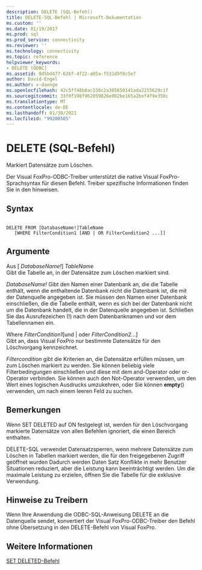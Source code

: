 ```yaml
---
description: DELETE (SQL-Befehl)
title: DELETE-SQL-Befehl | Microsoft-Dokumentation
ms.custom: ''
ms.date: 01/19/2017
ms.prod: sql
ms.prod_service: connectivity
ms.reviewer: ''
ms.technology: connectivity
ms.topic: reference
helpviewer_keywords:
- DELETE [ODBC]
ms.assetid: 0d5bd477-626f-4f22-a05a-f531d9f8c5e7
author: David-Engel
ms.author: v-daenge
ms.openlocfilehash: 42c5ff48b0ac330c2a305650141ada2255629c1f
ms.sourcegitcommit: 33f0f190f962059826e002be165a2bef4f9e350c
ms.translationtype: MT
ms.contentlocale: de-DE
ms.lasthandoff: 01/30/2021
ms.locfileid: "99200505"
---
```

# <a name="delete---sql-command"></a>DELETE (SQL-Befehl)
Markiert Datensätze zum Löschen.  
  
 Der Visual FoxPro-ODBC-Treiber unterstützt die native Visual FoxPro-Sprachsyntax für diesen Befehl. Treiber spezifische Informationen finden Sie in den hinweisen.  
  
## <a name="syntax"></a>Syntax  
  
```  
  
DELETE FROM [DatabaseName!]TableName  
   [WHERE FilterCondition1 [AND | OR FilterCondition2 ...]]  
```  
  
## <a name="arguments"></a>Argumente  
 Aus [ *DatabaseName!*] *TableName*  
 Gibt die Tabelle an, in der Datensätze zum Löschen markiert sind.  
  
 *DatabaseName!* Gibt den Namen einer Datenbank an, die die Tabelle enthält, wenn die enthaltende Datenbank nicht die Datenbank ist, die mit der Datenquelle angegeben ist. Sie müssen den Namen einer Datenbank einschließen, die die Tabelle enthält, wenn es sich bei der Datenbank nicht um die Datenbank handelt, die in der Datenquelle angegeben ist. Schließen Sie das Ausrufezeichen (!) nach dem Datenbanknamen und vor dem Tabellennamen ein.  
  
 Where *FilterCondition1*[und &#124; oder *FilterCondition2*...]  
 Gibt an, dass Visual FoxPro nur bestimmte Datensätze für den Löschvorgang kennzeichnet.  
  
 *Filtercondition* gibt die Kriterien an, die Datensätze erfüllen müssen, um zum Löschen markiert zu werden. Sie können beliebig viele Filterbedingungen einschließen und diese mit dem and-Operator oder or-Operator verbinden. Sie können auch den Not-Operator verwenden, um den Wert eines logischen Ausdrucks umzukehren, oder Sie können **empty**() verwenden, um nach einem leeren Feld zu suchen.  
  
## <a name="remarks"></a>Bemerkungen  
 Wenn SET DELETED auf ON festgelegt ist, werden für den Löschvorgang markierte Datensätze von allen Befehlen ignoriert, die einen Bereich enthalten.  
  
 DELETE-SQL verwendet Datensatzsperren, wenn mehrere Datensätze zum Löschen in Tabellen markiert werden, die für den freigegebenen Zugriff geöffnet wurden Dadurch werden Daten Satz Konflikte in mehr Benutzer Situationen reduziert, aber die Leistung kann beeinträchtigt werden. Um die maximale Leistung zu erzielen, öffnen Sie die Tabelle für die exklusive Verwendung.  
  
## <a name="driver-remarks"></a>Hinweise zu Treibern  
 Wenn Ihre Anwendung die ODBC-SQL-Anweisung DELETE an die Datenquelle sendet, konvertiert der Visual FoxPro-ODBC-Treiber den Befehl ohne Übersetzung in den DELETE-Befehl von Visual FoxPro.  
  
## <a name="see-also"></a>Weitere Informationen  
 [SET DELETED-Befehl](../../odbc/microsoft/set-deleted-command.md)
